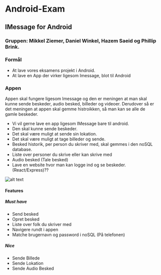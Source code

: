 # Android-Exam
## IMessage for Android

### Gruppen: Mikkel Ziemer, Daniel Winkel, Hazem Saeid og Phillip Brink.

### Formål
 - At lave vores eksamens projekt i Android.
 - At lave en App der virker ligesom Imessage, blot til Android

### Appen <br>
Appen skal fungere ligesom Imessage og den er meningen at man skal kunne sende beskeder, audio besked, billeder og videoer. Derudover så er det meningen at appen skal gemme histroikken, så man kan se alle de gamle beskeder.

 - Vi vil gerne lave en app ligesom IMessage bare til android. <br>
 - Den skal kunne sende beskeder. <br>
 - Det skal være muligt at sende sin lokation. <br>
 - Det skal være muligt at tage billeder og sende. <br>
 - Besked historik, per person du skriver med, skal gemmes i den noSQL database. <br>
 - Liste over personer du skrive eller kan skrive med <br>
 - Audio besked (Tale besked) <br>
 - Lave en website hvor man kan logge ind og se beskeder. (React/Express)?? <br>

 ![alt text](https://github.com/philliphb/Android-Exam/blob/master/Appen.png) <br>

#### Features <br>
##### Must have <br>
 - Send besked
 - Opret besked
 - Liste over folk du skriver med
 - Navigere rundt i appen
 - Matche brugernavn og password i noSQL (På telefonen)
##### Nice <br>
 - Sende Billede
 - Sende Lokation
 - Sende Audio Besked